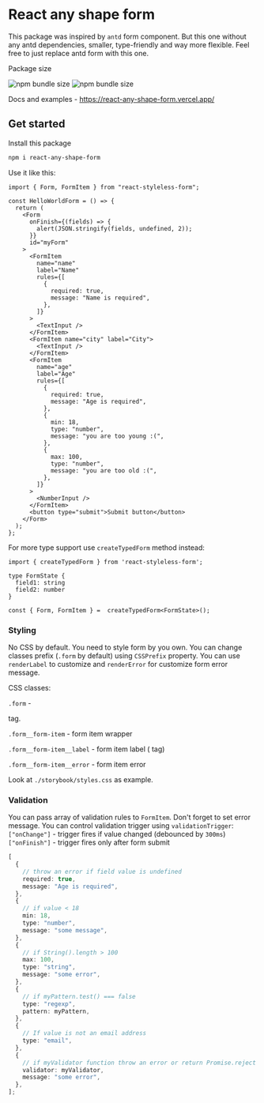 # React any shape form

This package was inspired by `antd` form component. But this one without any antd dependencies, smaller, type-friendly and way more flexible. Feel free to just replace antd form with this one.

Package size

![npm bundle size](https://img.shields.io/bundlephobia/min/react-any-shape-form) ![npm bundle size](https://img.shields.io/bundlephobia/minzip/react-any-shape-form)

Docs and examples - https://react-any-shape-form.vercel.app/

## Get started

Install this package

```bash
npm i react-any-shape-form
```

Use it like this:

```tsx
import { Form, FormItem } from "react-styleless-form";

const HelloWorldForm = () => {
  return (
    <Form
      onFinish={(fields) => {
        alert(JSON.stringify(fields, undefined, 2));
      }}
      id="myForm"
    >
      <FormItem
        name="name"
        label="Name"
        rules={[
          {
            required: true,
            message: "Name is required",
          },
        ]}
      >
        <TextInput />
      </FormItem>
      <FormItem name="city" label="City">
        <TextInput />
      </FormItem>
      <FormItem
        name="age"
        label="Age"
        rules={[
          {
            required: true,
            message: "Age is required",
          },
          {
            min: 18,
            type: "number",
            message: "you are too young :(",
          },
          {
            max: 100,
            type: "number",
            message: "you are too old :(",
          },
        ]}
      >
        <NumberInput />
      </FormItem>
      <button type="submit">Submit button</button>
    </Form>
  );
};
```

For more type support use `createTypedForm` method instead:

```tsx
import { createTypedForm } from 'react-styleless-form';

type FormState {
  field1: string
  field2: number
}

const { Form, FormItem } =  createTypedForm<FormState>();

```

### Styling

No CSS by default. You need to style form by you own.
You can change classes prefix (`.form` by default) using `CSSPrefix` property.
You can use `renderLabel` to customize <label> and `renderError` for customize form error message.

CSS classes:

`.form` - <form> tag.

`.form__form-item` - form item wrapper

`.form__form-item__label` - form item label (<label> tag)

`.form__form-item__error` - form item error

Look at `./storybook/styles.css` as example.

### Validation

You can pass array of validation rules to `FormItem`.
Don't forget to set error message.
You can control validation trigger using `validationTrigger`:
`["onChange"]` - trigger fires if value changed (debounced by `300ms`)
`["onFinish"]` - trigger fires only after form submit

```ts
[
  {
    // throw an error if field value is undefined
    required: true,
    message: "Age is required",
  },
  {
    // if value < 18
    min: 18,
    type: "number",
    message: "some message",
  },
  {
    // if String().length > 100
    max: 100,
    type: "string",
    message: "some error",
  },
  {
    // if myPattern.test() === false
    type: "regexp",
    pattern: myPattern,
  },
  {
    // If value is not an email address
    type: "email",
  },
  {
    // if myValidator function throw an error or return Promise.reject
    validator: myValidator,
    message: "some error",
  },
];
```
